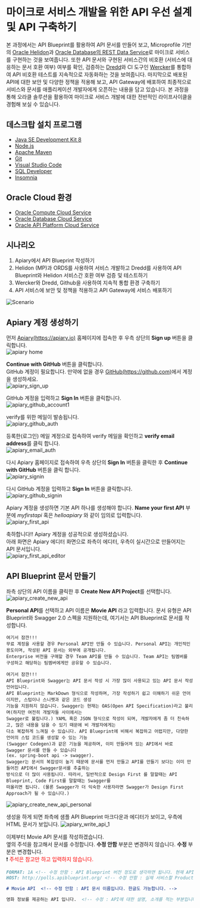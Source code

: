 # 마이크로 서비스 개발을 위한 API 우선 설계 및 API 구축하기

본 과정에서는 API Blueprint를 활용하여 API 문서를 만들어 보고, Microprofile 기반의 [Oracle Helidon](http://helidon.io)과 [Oracle Database의 REST Data Service](https://www.oracle.com/database/technologies/appdev/rest.html)로 마이크로 서비스를 구현하는 것을 보여줍니다. 
또한 API 문서와 구현된 서비스간의 비호환 (서비스에 대응하는 문서 호환 여부) 여부를 확인, 검증하는 [Dredd](https://github.com/apiaryio/dredd)와 CI 도구인 [Wercker](https://app.wercker.com/)를 통합하여 API 비호환 테스트를 지속적으로 자동화하는 것을 보여줍니다.
마지막으로 배포된 API에 대한 보안 및 다양한 정책을 적용해 보고, API Gateway에 배포하여 최종적으로 서비스와 문서를 애플리케이션 개발자에게 오픈하는 내용을 담고 있습니다.
본 과정을 통해 오라클 솔루션을 활용하여 마이크로 서비스 개발에 대한 전반적인 라이프사이클을 경험해 보실 수 있습니다.

## 데스크탑  설치 프로그램
* [Java SE Development Kit 8](https://www.oracle.com/technetwork/java/javase/downloads/jdk8-downloads-2133151.html)
* [Node.js](https://nodejs.org/ko/download)
* [Apache Maven](https://maven.apache.org/download.cgi)
* [Git](https://git-scm.com/download/win)
* [Visual Studio Code](https://code.visualstudio.com/download)
* [SQL Developer](https://www.oracle.com/technetwork/developer-tools/sql-developer/downloads/index.html)
* [Insomnia](https://insomnia.rest/download)

## Oracle Cloud 환경
* [Oracle Compute Cloud Service](https://cloud.oracle.com/ko_KR/compute)
* [Oracle Database Cloud Service](https://cloud.oracle.com/ko_KR/database)
* [Oracle API Platform Cloud Service](https://cloud.oracle.com/ko_KR/api-platform)

## 시나리오
1. Apiary에서 API Blueprint 작성하기
2. Helidon (MP)과 ORDS를 사용하여 서비스 개발하고 Dredd를 사용하여 API Blueprint와 Helidon 서비스간 호환 여부 검증 및 테스트하기
3. Wercker와 Dredd, Github을 사용하여 지속적 통합 환경 구축하기
4. API 서비스에 보안 및 정책을 적용하고 API Gateway에 서비스 배포하기

![Scenario](images/api_first_design_scenario.png)

## Apiary 계정 생성하기
먼저 [Apiary(https://apiary.io)](https://apiary.io) 홈페이지에 접속한 후 우측 상단의 **Sign up** 버튼을 클릭합니다.  
![apiary home](images/apiary_home.png)

**Continue with GitHub** 버튼을 클릭합니다.  
GitHub 계정이 필요합니다. 만약에 없을 경우 [GitHub(https://github.com)](https://github.com)에서 계정을 생성하세요.  
![apiary_sign_up](images/apiary_sign_up.png)

GitHub 계정을 입력하고 **Sign In** 버튼을 클릭합니다.  
![apiary_github_account1](images/apiary_github_account1.png)

verify를 위한 메일이 발송됩니다.  
![apiary_github_auth](images/apiary_github_auth.png)

등록한(로그인) 메일 계정으로 접속하여 verify 메일을 확인하고 **verify email address**를 클릭 합니다.  
![apiary_email_auth](images/apiary_email_auth.png)

다시 Apiary 홈페이지로 접속하여 우측 상단의 **Sign In** 버튼을 클릭한 후 **Continue with GitHub** 버튼을 클릭 합니다.  
![apiary_signin](images/apiary_signin.png)

다시 GitHub 계정을 입력하고 **Sign In** 버튼을 클릭합니다.  
![apiary_github_signin](images/apiary_github_signin.png)

Apiary 계정을 생성하면 기본 API 하나를 생성해야 합니다. **Name your first API** 부분에 *myfirstapi* 혹은 *helloapiary* 와 같이 임의로 입력합니다.  
![apiary_first_api](images/apiary_first_api.png)

축하합니다!! Apiary 계정을 성공적으로 생성하셨습니다.  
아래 화면은 Apiary 에디터 화면으로 좌측이 에디터, 우측이 실시간으로 만들어지는 API 문서입니다.  
![apiary_first_api_editor](images/apiary_first_api_editor.png)

## API Blueprint 문서 만들기
좌측 상단의 API 이름을 클릭한 후 **Create New API Project**를 선택합니다.  
![apiary_create_new_api](images/apiary_create_new_api.png)

**Personal API**를 선택하고 API 이름은 **Movie API** 라고 입력합니다. 
문서 유형은 API Blueprint와 Swagger 2.0 스펙을 지원하는데, 여기서는 API Blueprint로 문서를 작성합니다.
```
여기서 잠깐!!!
무료 계정을 사용할 경우 Personal API만 만들 수 있습니다. Personal API는 개인적인 용도이며, 작성된 API 문서는 외부에 공개됩니다. 
Enterprise 버전을 구매할 경우 Team API를 만들 수 있습니다. Team API는 팀멤버를 구성하고 해당하는 팀멤버에게만 공유할 수 있습니다.
```
```
여기서 잠깐!!!
API Blueprint와 Swagger는 API 문서 작성 시 가장 많이 사용되고 있는 API 문서 작성 언어입니다.
API Blueprint는 MarkDown 형식으로 작성하며, 가장 작성하기 쉽고 이해하기 쉬운 언어이지만, 스텁이나 스니펫과 같은 코드 생성 
기능을 지원하지 않습니다. Swagger는 현재는 OAS(Open API Specification)라고 불리며(하지만 여전히 개발자들 사이에서는 
Swagger로 불립니다.) YAML 혹은 JSON 형식으로 작성이 되며, 개발자에게 좀 더 친숙하고, 많은 내용을 담을 수 있기 때문에 비 개발자에게는 
다소 복잡하게 느껴질 수 있습니다. API Blueprint에 비해서 복잡하고 어렵지만, 다양한 언어의 스텁 코드를 생성할 수 있는 기능
(Swagger Codegen)과 같은 기능을 제공하며, 이미 만들어져 있는 API에서 바로 Swagger 문서를 만들 수 있습니다
(ex. spring-boot api -> swagger). 
Swagger는 문서의 복잡성이 높기 때문에 문서를 먼저 만들고 API를 만들기 보다는 이미 만들어진 API에서 Swagger문서를 추출하는 
방식으로 더 많이 사용됩니다. 따라서, 일반적으로 Design First 를 말할때는 API Blueprint, Code First를 말할때는 Swagger를 
떠올리면 됩니다. (물론 Swagger가 더 익숙한 사용자라면 Swagger가 Design First Approach가 될 수 있습니다.)
```
![apiary_create_new_api_personal](images/apiary_create_new_api_personal.png)

생성을 하게 되면 좌측에 샘플 API Blueprint 마크다운과 에디터가 보이고, 우측에 HTML 문서가 보입니다. 
![apiary_write_api_1](images/apiary_write_api_1.png)

이제부터 Movie API 문서를 작성하겠습니다.  
옆의 주석을 참고해서 문서를 수정합니다. **수정 안함** 부분은 변경하지 않습니다. **수정** 부분은 변경합니다.  
:exclamation: <font color=red>주석은 참고만 하고 입력하지 않습니다.</font>
```markdown
FORMAT: 1A <!-- 수정 안함 : API Blueprint 버전 정도로 생각하면 됩니다. 현재 API Blueprint spec은 1A revision 9 입니다. -->
HOST: http://polls.apiblueprint.org/ <!-- 수정 안함 : 실제 서비스할 Production 서버의 주소입니다. 처음에는 없기 때문에 변경하지 않습니다. -->

# Movie API  <!-- 수정 안함 : API 문서 이름입니다. 한글도 가능합니다. -->

영화 정보를 제공하는 API 입니다.  <!-- 수정 : API에 대한 설명, 소개를 적는 부분입니다. -->
```




